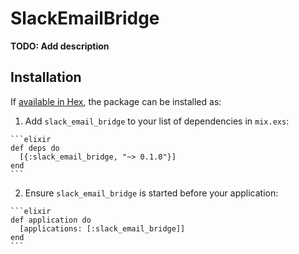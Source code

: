 # SlackEmailBridge

**TODO: Add description**

## Installation

If [available in Hex](https://hex.pm/docs/publish), the package can be installed as:

  1. Add `slack_email_bridge` to your list of dependencies in `mix.exs`:

    ```elixir
    def deps do
      [{:slack_email_bridge, "~> 0.1.0"}]
    end
    ```

  2. Ensure `slack_email_bridge` is started before your application:

    ```elixir
    def application do
      [applications: [:slack_email_bridge]]
    end
    ```

